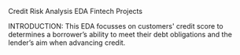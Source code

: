 Credit Risk Analysis EDA Fintech Projects

INTRODUCTION:
  This EDA focusses on customers' credit score to determines a borrower’s ability to meet their debt obligations and the lender’s aim when advancing credit.
